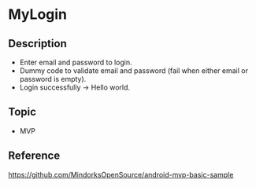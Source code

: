 # MyLogin
## Description
- Enter email and password to login.
- Dummy code to validate email and password (fail when either email or password is empty).
- Login successfully -> Hello world.

## Topic
- MVP

## Reference
https://github.com/MindorksOpenSource/android-mvp-basic-sample
